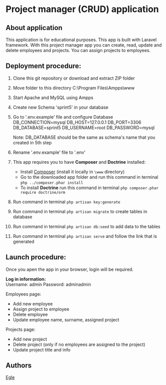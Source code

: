 # Project manager (CRUD) application

## About application

This application is for educational purposes. This app is built with Laravel framework. With this project manager app you can create, read, update and delete employees and projects. You can assign projects to employees.

## Deployment procedure:

1. Clone this git repository or download and extract ZIP folder
2. Move folder to this directory C:\Program Files\Ampps\www
3. Start Apache and MySQL using Ampps
4. Create new Schema 'sprint5' in your database
5. Go to '.env.example' file and configure Database
   DB_CONNECTION=mysql
   DB_HOST=127.0.0.1
   DB_PORT=3306
   DB_DATABASE=sprint5
   DB_USERNAME=root
   DB_PASSWORD=mysql

    Note: DB_DATABASE should be the same as schema's name that you created in 5th step

6. Rename '.env.example' file to '.env'
7. This app requires you to have **Composer** and **Doctrine** installed:
    - Install [Composer](https://getcomposer.org/download/) (install it locally in `\www` directory)
    - Go to the downloaded app folder and run this command in terminal `php ../composer.phar install`
    - To install **Doctrine** run this command in terminal `php composer.phar require doctrine/orm`
8. Run command in terminal `php artisan key:generate`
9. Run command in terminal `php artisan migrate` to create tables in database
10. Run command in terminal `php artisan db:seed` to add data to the tables
11. Run command in terminal `php artisan serve` and follow the link that is generated

## Launch procedure:

Once you apen the app in your browser, login will be required.

**Log in information:**  
Username: admin
Password: adminadmin

Employees page:

-   Add new employee
-   Assign project to employee
-   Delete employee
-   Update employee name, surname, assigned project

Projects page:

-   Add new project
-   Delete project (only if no employees are assigned to the project)
-   Update project title and info

## Authors

[Egle](https://github.com/EgleJuske/)
